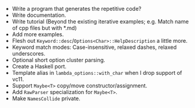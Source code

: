 * Write a program that generates the repetitive code?
* Write documentation.
* Write tutorial (Beyond the existing iterative examples; e.g. Match name of cpp files but with *.md)
* Add more examples.
* Flesh out `Keyword::desc`/`Options<Char>::HelpDescription` a little more.
* Keyword match modes: Case-insensitive, relaxed dashes, relaxed underscores.
* Optional short option cluster parsing.
* Create a Haskell port.
* Template alias in `lambda_options::with_char` when I drop support of vc11.
* Support `Maybe<T>` copy/move constructor/assignment.
* Add `RawParser` specialization for `Maybe<T>`.
* Make `NamesCollide` private.
